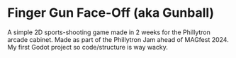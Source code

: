# Finger Gun Face-Off (aka Gunball)

A simple 2D sports-shooting game made in 2 weeks for the Phillytron arcade cabinet. Made as part of the Phillytron Jam ahead of MAGfest 2024. My first Godot project so code/structure is way wacky.
